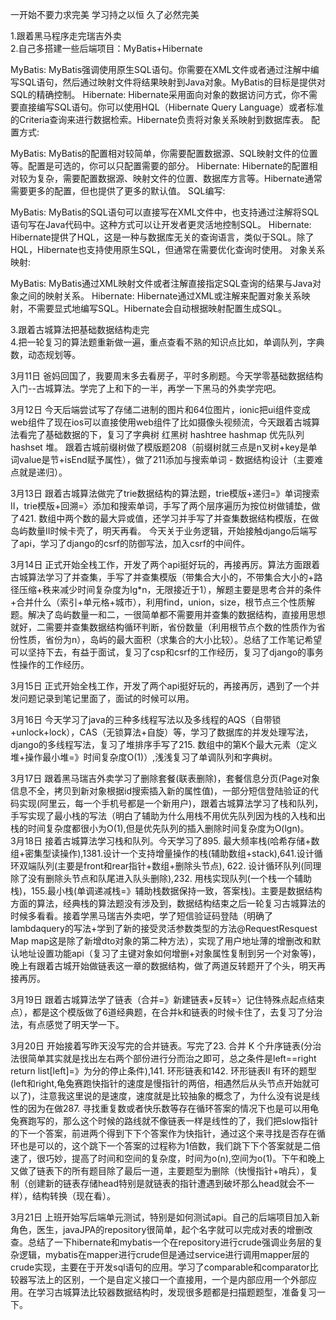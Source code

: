 一开始不要力求完美 学习持之以恒 久了必然完美          

1.跟着黑马程序走完瑞吉外卖          
2.自己多搭建一些后端项目：MyBatis+Hibernate                    

MyBatis: MyBatis强调使用原生SQL语句。你需要在XML文件或者通过注解中编写SQL语句，然后通过映射文件将结果映射到Java对象。MyBatis的目标是提供对SQL的精确控制。
Hibernate: Hibernate采用面向对象的数据访问方式，你不需要直接编写SQL语句。你可以使用HQL（Hibernate Query Language）或者标准的Criteria查询来进行数据检索。Hibernate负责将对象关系映射到数据库表。
配置方式:

MyBatis: MyBatis的配置相对较简单，你需要配置数据源、SQL映射文件的位置等。配置是可选的，你可以只配置需要的部分。
Hibernate: Hibernate的配置相对较为复杂，需要配置数据源、映射文件的位置、数据库方言等。Hibernate通常需要更多的配置，但也提供了更多的默认值。
SQL编写:

MyBatis: MyBatis的SQL语句可以直接写在XML文件中，也支持通过注解将SQL语句写在Java代码中。这种方式可以让开发者更灵活地控制SQL。
Hibernate: Hibernate提供了HQL，这是一种与数据库无关的查询语言，类似于SQL。除了HQL，Hibernate也支持使用原生SQL，但通常在需要优化查询时使用。
对象关系映射:

MyBatis: MyBatis通过XML映射文件或者注解直接指定SQL查询的结果与Java对象之间的映射关系。
Hibernate: Hibernate通过XML或注解来配置对象关系映射，不需要显式地编写SQL。Hibernate会自动根据映射配置生成SQL。          

3.跟着古城算法把基础数据结构走完          
4.把一轮复习的算法题重新做一遍，重点查看不熟的知识点比如，单调队列，字典数，动态规划等。     

3月11日 爸妈回国了，我要周末多去看房子，平时多刷题。今天学零基础数据结构入门--古城算法。学完了上和下的一半，再学一下黑马的外卖学完吧。          

3月12日 今天后端尝试写了存储二进制的图片和64位图片，ionic把ui组件变成web组件了现在ios可以直接使用web组件了比如摄像头视频流，今天跟着古城算法看完了基础数据的下，复习了字典树 红黑树 hashtree hashmap 优先队列 hashset 堆。 跟着古城前缀树做了模版题208（前缀树就三点是n叉树+key是单词value是节+isEnd赋予属性），做了211添加与搜索单词 - 数据结构设计（主要难点就是递归）。          

3月13日 跟着古城算法做完了trie数据结构的算法题，trie模版+递归=》单词搜索II，trie模版+回溯=〉添加和搜索单词，手写了两个层序遍历为按位树做铺垫，做了421. 数组中两个数的最大异或值，还学习并手写了并查集数据结构模版，在做岛屿数量II时候卡壳了，明天再看。 今天关于业务逻辑，开始接触django后端写了api，学习了django的csrf的防御写法，加入csrf的中间件。   

3月14日 正式开始全栈工作，开发了两个api挺好玩的，再接再厉。算法方面跟着古城算法学习了并查集，手写了并查集模版（带集合大小的，不带集合大小的+路径压缩+秩来减少时间复杂度为lg*n，无限接近于1），解题主要是思考合并的条件+合并什么（索引+单元格+城市），利用find，union，size，根节点三个性质解题。解决了岛屿数量一和二，一很简单都不需要用并查集的数据结构，直接用思想就好，二需要并查集数据结构循环判断，省份数量（利用根节点个数的性质作为省份性质，省份为n），岛屿的最大面积（求集合的大小比较）。总结了工作笔记希望可以坚持下去，有益于面试，复习了csp和csrf的工作经历，复习了django的事务性操作的工作经历。             

3月15日 正式开始全栈工作，开发了两个api挺好玩的，再接再厉，遇到了一个并发问题记录到笔记里面了，面试的时候可以用。 

3月16日 今天学习了java的三种多线程写法以及多线程的AQS（自带锁+unlock+lock），CAS（无锁算法+自旋）等，学习了数据库的并发处理写法，django的多线程写法，复习了堆排序手写了215. 数组中的第K个最大元素（定义堆+操作最小堆=》时间复杂度O(1)）,浅浅复习了单调队列和字典树。         

3月17日 跟着黑马瑞吉外卖学习了删除套餐(联表删除)，套餐信息分页(Page对象信息不全，拷贝到新对象根据id搜索插入新的属性值)，一部分短信登陆验证的代码实现(阿里云，每一个手机号都是一个新用户)，跟着古城算法学习了栈和队列，手写实现了最小栈的写法（明白了辅助为什么用栈不用优先队列因为栈的入栈和出栈的时间复杂度都很小为O(1),但是优先队列的插入删除时间复杂度为O(lgn)。     
3月18日 接着古城算法学习栈和队列。今天学习了895. 最大频率栈(哈希存储+数组+密集型读操作),1381.设计一个支持增量操作的栈(辅助数组+stack),641.设计循环双端队列(主要是front和rear指针+数组+删除头节点), 622. 设计循环队列(同理除了没有删除头节点和队尾进入队头删除),232. 用栈实现队列(一个栈一个辅助栈)，155.最小栈(单调递减栈=》辅助栈数据保持一致，答案栈)。主要是数据结构方面的算法，经典栈的算法题没有涉及到，数据结构结束之后一轮复习古城算法的时候多看看。接着学黑马瑞吉外卖吧，学了短信验证码登陆（明确了lambdaquery的写法+学到了新的接受灵活参数类型的方法@RequestResquest Map map这是除了新增dto对象的第二种方法），实现了用户地址薄的增删改和默认地址设置功能api（复习了主键对象如何增删+对象属性复制到另一个对象等)，晚上有跟着古城开始做链表这一章的数据结构，做了两道反转题开了个头，明天再接再厉。        

3月19日 跟着古城算法学了链表（合并=》新建链表+反转=〉记住特殊点起点结束点），都是这个模版做了6道经典题，在合并k和链表的时候卡住了，去复习了分治法，有点感觉了明天学一下。       

3月20日 开始接着写昨天没写完的合并链表。写完了23. 合并 K 个升序链表(分治法很简单其实就是找出左右两个部份进行分而治之即可，总之条件是left==right return list[left]=》为分的停止条件),141. 环形链表和142. 环形链表II 有环的题型(left和right,龟兔赛跑快指针的速度是慢指针的两倍，相遇然后从头节点开始就可以了)，注意我这里说的是速度，速度就是比较抽象的概念了，为什么没有说是线性的因为在做287. 寻找重复数或者快乐数等存在循环答案的情况下也是可以用龟兔赛跑写的，那么这个时候的路线就不像链表一样是线性的了，我们把slow指针的下一个答案，前进两个得到下下个答案作为快指针，通过这个来寻找是否存在循环也是可以的，这个跳下一个答案的过程称为1倍数，我们跳下下个答案就是二倍速了，很巧妙，提高了时间和空间的复杂度，时间为o(n),空间为o(1)。下午和晚上又做了链表下的所有题目除了最后一道，主要题型为删除（快慢指针+哨兵），复制（创建新的链表存储head特别是就链表的指针遭遇到破坏那么head就会不一样），结构转换（现在看）。               

3月21日 上班开始写后端单元测试，特别是如何测试api。自己的后端项目加入新角色，医生，javaJPA的repository很简单，起个名字就可以完成对表的增删改查。总结了一下hibernate和mybatis一个在repository进行crude强调业务层的复杂逻辑，mybatis在mapper进行crude但是通过service进行调用mapper层的crude实现，主要在于开发sql语句的应用。学习了comparable和comparator比较器写法上的区别，一个是自定义接口一个直接用，一个是内部应用一个外部应用。在学习古城算法比较器数据结构时，发现很多题都是扫描题题型，准备复习一下。      

